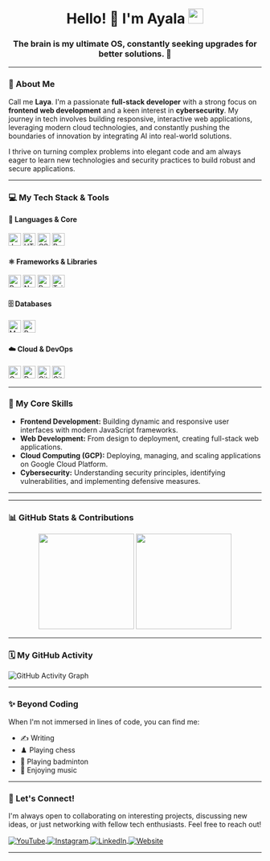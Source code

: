 <h1 align="center">
  Hello! 👋 I'm Ayala
  <img src="https://media.giphy.com/media/hvRJCLFzcasrR4ia7z/giphy.gif" width="30">
</h1>

<h3 align="center">
  The brain is my ultimate OS, constantly seeking upgrades for better solutions. 🧠
</h3>

---

### 🌟 About Me

Call me **Laya**. I'm a passionate **full-stack developer** with a strong focus on **frontend web development** and a keen interest in **cybersecurity**. My journey in tech involves building responsive, interactive web applications, leveraging modern cloud technologies, and constantly pushing the boundaries of innovation by integrating AI into real-world solutions.

I thrive on turning complex problems into elegant code and am always eager to learn new technologies and security practices to build robust and secure applications.

---

### 💻 My Tech Stack & Tools

#### 🚀 Languages & Core

<p align="left">
  <img alt="JavaScript" src="https://img.shields.io/badge/javascript-%23F7DF1E.svg?style=for-the-badge&logo=javascript&logoColor=%23323330" height="25"/>
  <img alt="HTML5" src="https://img.shields.io/badge/html5-%23E34F26.svg?style=for-the-badge&logo=html5&logoColor=white" height="25"/>
  <img alt="CSS3" src="https://img.shields.io/badge/css3-%231572B6.svg?style=for-the-badge&logo=css3&logoColor=white" height="25"/>
  <img alt="Python" src="https://img.shields.io/badge/python-3670A0?style=for-the-badge&logo=python&logoColor=ffdd54" height="25"/>
</p>

#### ⚛️ Frameworks & Libraries

<p align="left">
  <img alt="React" src="https://img.shields.io/badge/react-%2320232a.svg?style=for-the-badge&logo=react&logoColor=%2361DAFB" height="25"/>
  <img alt="Next.js" src="https://img.shields.io/badge/Next.js-%23000000.svg?style=for-the-badge&logo=nextdotjs&logoColor=white" height="25"/>
  <img alt="Redux" src="https://img.shields.io/badge/redux-%23593d88.svg?style=for-the-badge&logo=redux&logoColor=white" height="25"/>
  <img alt="TailwindCSS" src="https://img.shields.io/badge/tailwindcss-%2338B2AC.svg?style=for-the-badge&logo=tailwind-css&logoColor=white" height="25"/>
  </p>

#### 🗄️ Databases

<p align="left">
  <img alt="MySQL" src="https://img.shields.io/badge/mysql-%2300000f.svg?style=for-the-badge&logo=mysql&logoColor=white" height="25"/>
  <img alt="PostgreSQL" src="https://img.shields.io/badge/PostgreSQL-%23316192.svg?style=for-the-badge&logo=postgresql&logoColor=white" height="25"/>
  </p>

#### ☁️ Cloud & DevOps

<p align="left">
  <img alt="Google Cloud" src="https://img.shields.io/badge/Google%20Cloud-%234285F4.svg?style=for-the-badge&logo=google-cloud&logoColor=white" height="25"/>
  <img alt="Docker" src="https://img.shields.io/badge/docker-%230db7ed.svg?style=for-the-badge&logo=docker&logoColor=white" height="25"/>
  <img alt="Git" src="https://img.shields.io/badge/git-%23F05033.svg?style=for-the-badge&logo=git&logoColor=white" height="25"/>
  <img alt="GitHub" src="https://img.shields.io/badge/github-%23121011.svg?style=for-the-badge&logo=github&logoColor=white" height="25"/>
  </p>

---

### 🧠 My Core Skills

* **Frontend Development:** Building dynamic and responsive user interfaces with modern JavaScript frameworks.
* **Web Development:** From design to deployment, creating full-stack web applications.
* **Cloud Computing (GCP):** Deploying, managing, and scaling applications on Google Cloud Platform.
* **Cybersecurity:** Understanding security principles, identifying vulnerabilities, and implementing defensive measures.

---
---

### 📊 GitHub Stats & Contributions

<div align="center">
  <img height="190em" src="https://github-readme-stats.vercel.app/api/top-langs/?username=ranseraya&layout=compact&theme=react&cache_seconds=30"/>
  <img height="190em" src="https://github-readme-stats-eight-theta.vercel.app/api?username=ranseraya&show_icons=true&theme=react&include_all_commits=true&count_private=true"/>
</div>

---

### 🗓️ My GitHub Activity

![GitHub Activity Graph](https://github-readme-activity-graph.vercel.app/graph?username=ranseraya&theme=react-dark)

---

### ✨ Beyond Coding

When I'm not immersed in lines of code, you can find me:
* ✍️ Writing
* ♟️ Playing chess
* 🏸 Playing badminton
* 🎵 Enjoying music

---

### 🤝 Let's Connect!

I'm always open to collaborating on interesting projects, discussing new ideas, or just networking with fellow tech enthusiasts. Feel free to reach out!

<p align="left">
<a href="https://www.youtube.com/your_youtube_channel" target="_blank">
  <img align="center" alt="YouTube" src="https://img.shields.io/badge/YouTube-%23FF0000.svg?style=for-the-badge&logo=YouTube&logoColor=white" />
</a>
<a href="https://www.instagram.com/ranseraya" target="_blank">
  <img align="center" alt="Instagram" src="https://img.shields.io/badge/Instagram-%23E4405F.svg?style=for-the-badge&logo=Instagram&logoColor=white" />
</a>
<a href="https://www.linkedin.com/in/ranseraya" target="_blank">
  <img align="center" alt="LinkedIn" src="https://img.shields.io/badge/LinkedIn-%230077B5.svg?style=for-the-badge&logo=linkedin&logoColor=white" />
</a>
<a href="https://ranseraya.github.io/" target="_blank">
  <img align="center" alt="Website" src="https://img.shields.io/badge/Website-%23772CE8.svg?style=for-the-badge&logo=web&logoColor=white" />
</a>
</p>

---
